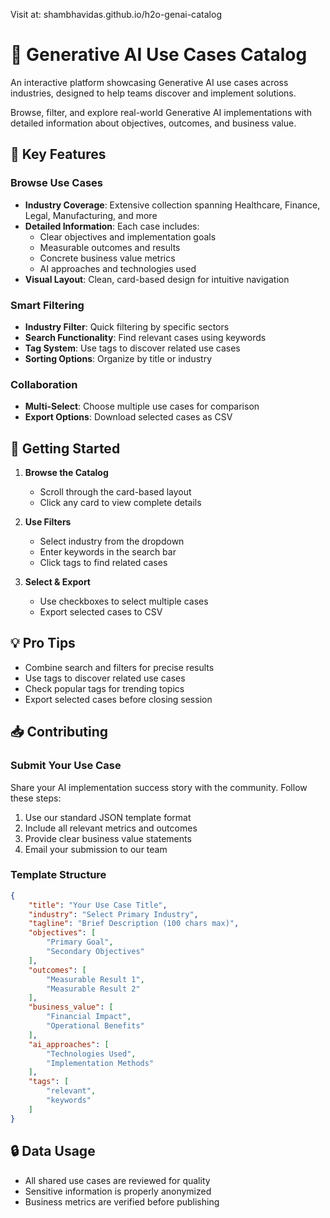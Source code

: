 
Visit at: shambhavidas.github.io/h2o-genai-catalog

# 🤖 Generative AI Use Cases Catalog

An interactive platform showcasing Generative AI use cases across industries, designed to help teams discover and implement solutions.

Browse, filter, and explore real-world Generative AI implementations with detailed information about objectives, outcomes, and business value.

## 🎯 Key Features

### Browse Use Cases
* **Industry Coverage**: Extensive collection spanning Healthcare, Finance, Legal, Manufacturing, and more
* **Detailed Information**: Each case includes:
  * Clear objectives and implementation goals
  * Measurable outcomes and results
  * Concrete business value metrics
  * AI approaches and technologies used
* **Visual Layout**: Clean, card-based design for intuitive navigation

### Smart Filtering
* **Industry Filter**: Quick filtering by specific sectors
* **Search Functionality**: Find relevant cases using keywords
* **Tag System**: Use tags to discover related use cases
* **Sorting Options**: Organize by title or industry

### Collaboration
* **Multi-Select**: Choose multiple use cases for comparison
* **Export Options**: Download selected cases as CSV

## 🚀 Getting Started

1. **Browse the Catalog**
   * Scroll through the card-based layout
   * Click any card to view complete details

2. **Use Filters**
   * Select industry from the dropdown
   * Enter keywords in the search bar
   * Click tags to find related cases

3. **Select & Export**
   * Use checkboxes to select multiple cases
   * Export selected cases to CSV

## 💡 Pro Tips

* Combine search and filters for precise results
* Use tags to discover related use cases
* Check popular tags for trending topics
* Export selected cases before closing session

## 📥 Contributing

### Submit Your Use Case
Share your AI implementation success story with the community. Follow these steps:

1. Use our standard JSON template format
2. Include all relevant metrics and outcomes
3. Provide clear business value statements
4. Email your submission to our team

### Template Structure
```json
{
    "title": "Your Use Case Title",
    "industry": "Select Primary Industry",
    "tagline": "Brief Description (100 chars max)",
    "objectives": [
        "Primary Goal",
        "Secondary Objectives"
    ],
    "outcomes": [
        "Measurable Result 1",
        "Measurable Result 2"
    ],
    "business_value": [
        "Financial Impact",
        "Operational Benefits"
    ],
    "ai_approaches": [
        "Technologies Used",
        "Implementation Methods"
    ],
    "tags": [
        "relevant",
        "keywords"
    ]
}
```

## 🔒 Data Usage

* All shared use cases are reviewed for quality
* Sensitive information is properly anonymized
* Business metrics are verified before publishing
